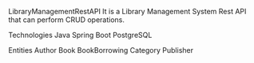 LibraryManagementRestAPI
It is a Library Management System Rest API that can perform CRUD operations.

Technologies
Java
Spring Boot
PostgreSQL

Entities
Author
Book
BookBorrowing
Category
Publisher
